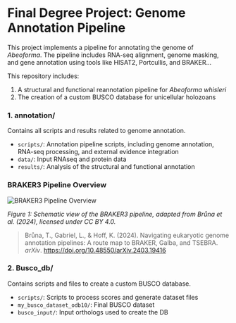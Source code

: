 # Final Degree Project: Genome Annotation Pipeline
This project implements a pipeline for annotating the genome of *Abeoforma*. The pipeline includes 
RNA-seq alignment, genome masking, and gene annotation using tools like HISAT2, Portcullis, and 
BRAKER...

This repository includes:
1. A structural and functional reannotation pipeline for *Abeoforma whisleri*
2. The creation of a custom BUSCO database for unicellular holozoans

### 1. annotation/
Contains all scripts and results related to genome annotation.

- `scripts/`: Annotation pipeline scripts, including genome annotation, RNA-seq processing, and external evidence integration
- `data/`: Input RNAseq and protein data
- `results/`: Analysis of the structural and functional annotation

### BRAKER3 Pipeline Overview

![BRAKER3 Pipeline Overview](images/BRAKER.png "BRAKER3 Pipeline")

*Figure 1: Schematic view of the BRAKER3 pipeline, adapted from Brůna et al. (2024), licensed under CC BY 4.0.*

> Brůna, T., Gabriel, L., & Hoff, K. (2024). Navigating eukaryotic genome annotation pipelines: A route map to BRAKER, Galba, and TSEBRA. *arXiv*. https://doi.org/10.48550/arXiv.2403.19416


### 2. Busco_db/
Contains scripts and files to create a custom BUSCO database.

- `scripts/`: Scripts to process scores and generate dataset files
- `my_busco_dataset_odb10/`: Final BUSCO dataset
- `busco_input/`: Input orthologs used to create the DB
